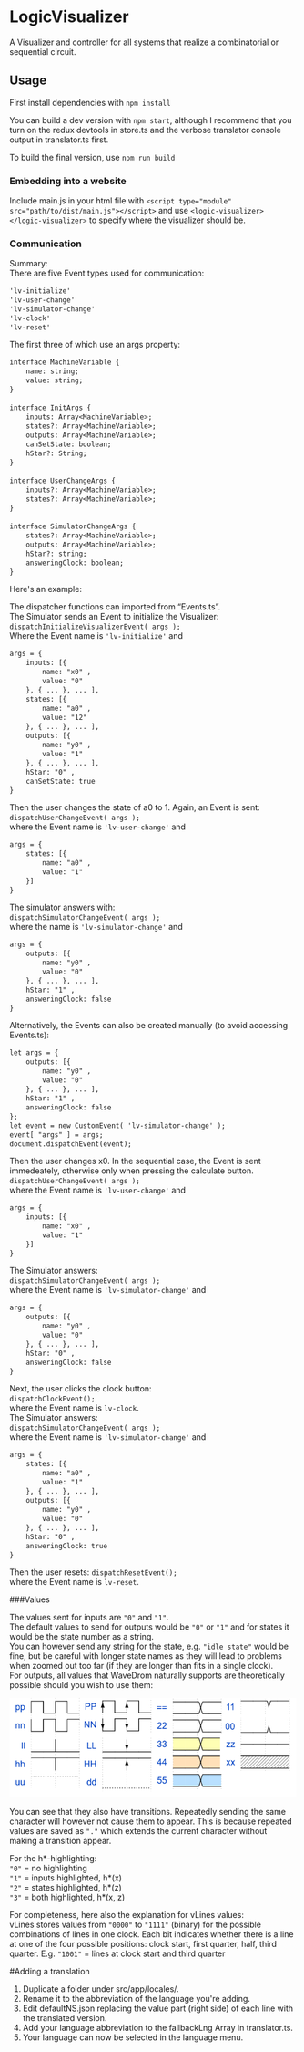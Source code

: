 # LogicVisualizer
A Visualizer and controller for all systems that realize a combinatorial or sequential circuit.

## Usage
First install dependencies with `npm install`

You can build a dev version with `npm start`, although I recommend that you turn on the redux devtools in store.ts and the verbose translator console output in translator.ts first.

To build the final version, use `npm run build`

### Embedding into a website

Include main.js in your html file with `<script type="module" src="path/to/dist/main.js"></script>` and use `<logic-visualizer></logic-visualizer>`
to specify where the visualizer should be. 

### Communication

Summary:  
There are five Event types used for communication:
```
'lv-initialize'
'lv-user-change'
'lv-simulator-change'
'lv-clock'
'lv-reset'
```
The first three of which use an args property:  
```
interface MachineVariable {
    name: string;
    value: string;
}

interface InitArgs {
    inputs: Array<MachineVariable>;
    states?: Array<MachineVariable>;
    outputs: Array<MachineVariable>;
    canSetState: boolean;
    hStar?: String;
}

interface UserChangeArgs {
    inputs?: Array<MachineVariable>;
    states?: Array<MachineVariable>;
}

interface SimulatorChangeArgs {
    states?: Array<MachineVariable>;
    outputs: Array<MachineVariable>;
    hStar?: string;
    answeringClock: boolean;
}
```

Here's an example:

The dispatcher functions can imported from “Events.ts”.  
The Simulator sends an Event to initialize the Visualizer:  
`dispatchInitializeVisualizerEvent( args );`  
Where the Event name is `'lv-initialize'` and  
```
args = {
    inputs: [{
        name: "x0" ,
        value: "0"
    }, { ... }, ... ],
    states: [{
        name: "a0" ,
        value: "12"
    }, { ... }, ... ],
    outputs: [{
        name: "y0" ,
        value: "1"
    }, { ... }, ... ],
    hStar: "0" ,
    canSetState: true
}
```
Then the user changes the state of a0 to 1. Again, an Event is sent:  
`dispatchUserChangeEvent( args );`  
where the Event name is `'lv-user-change'` and  
```
args = {
    states: [{
        name: "a0" ,
        value: "1"
    }]
}
```
The simulator answers with:  
`dispatchSimulatorChangeEvent( args );`  
where the name is `'lv-simulator-change'` and  
```
args = {
    outputs: [{
        name: "y0" ,
        value: "0"
    }, { ... }, ... ],
    hStar: "1" ,
    answeringClock: false
}
```
Alternatively, the Events can also be created manually (to avoid accessing Events.ts):  
```
let args = {
    outputs: [{
        name: "y0" ,
        value: "0"
    }, { ... }, ... ],
    hStar: "1" ,
    answeringClock: false
};
let event = new CustomEvent( 'lv-simulator-change' );
event[ "args" ] = args;
document.dispatchEvent(event);
```  
Then the user changes x0. In the sequential case, the Event is sent immedeately, otherwise only when pressing the calculate button.  
`dispatchUserChangeEvent( args );`  
where the Event name is `'lv-user-change'` and  
```
args = {
    inputs: [{
        name: "x0" ,
        value: "1"
    }]
}
```
The Simulator answers:  
`dispatchSimulatorChangeEvent( args );`  
where the Event name is `'lv-simulator-change'` and  
```
args = {
    outputs: [{
        name: "y0" ,
        value: "0"
    }, { ... }, ... ],
    hStar: "0" ,
    answeringClock: false
}
``` 
Next, the user clicks the clock button:  
`dispatchClockEvent();`  
where the Event name is `lv-clock`.  
The Simulator answers:    
`dispatchSimulatorChangeEvent( args );`  
where the Event name is `'lv-simulator-change'` and  
```
args = {
    states: [{
        name: "a0" ,
        value: "1"
    }, { ... }, ... ],
    outputs: [{
        name: "y0" ,
        value: "0"
    }, { ... }, ... ],
    hStar: "0" ,
    answeringClock: true
}
```
Then the user resets:
`dispatchResetEvent();`  
where the Event name is `lv-reset`.

###Values

The values sent for inputs are `"0"` and `"1"`.  
The default values to send for outputs would be `"0"` or `"1"` and for states it would be the state number
as a string.  
You can however send any string for the state, e.g. `"idle state"` would be fine, but be careful with longer
state names as they will lead to problems when zoomed out too far (if they are longer than fits in a single clock).  
For outputs, all values that WaveDrom naturally supports are theoretically possible should you wish to use them:

!["image](./WaveDrom%20values.png)

You can see that they also have transitions. Repeatedly sending the same character will however not cause them to appear.
This is because repeated values are saved as `"."` which extends the current character without making a transition appear.

For the h*-highlighting:  
`"0"` = no highlighting  
`"1"` = inputs highlighted, h*(x)  
`"2"` = states highlighted, h*(z)  
`"3"` = both highlighted, h*(x, z)

For completeness, here also the explanation for vLines values:  
vLines stores values from `"0000"` to `"1111"` (binary) for the possible combinations of lines 
in one clock. Each bit indicates whether there is a line at one of the four possible positions: 
clock start, first quarter, half, third quarter. E.g. `"1001"` = lines at clock start and third quarter


#Adding a translation

<ol>
<li>
Duplicate a folder under src/app/locales/.
</li>
<li>
Rename it to the abbreviation of the language you're adding.
</li>
<li>
Edit defaultNS.json replacing the value part (right side) of each line with the translated version.
</li>
<li>
Add your language abbreviation to the fallbackLng Array in translator.ts.
</li>
<li>
Your language can now be selected in the language menu.
</li>
</ol>